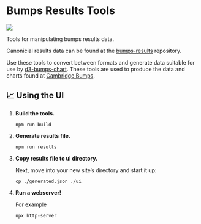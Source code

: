 # Bumps Results Tools

![](https://github.com/johnwalley/bumps-results-tools/workflows/Node%20CI/badge.svg)

Tools for manipulating bumps results data.

Canonicial results data can be found at the [bumps-results](https://github.com/johnwalley/bumps-results) repository.

Use these tools to convert between formats and generate data suitable for use by [d3-bumps-chart](https://github.com/johnwalley/d3-bumps-chart). These tools are used to produce the data and charts found at [Cambridge Bumps](https://www.cambridgebumps.com).

## 📈 Using the UI

1. **Build the tools.**

   ```shell
   npm run build
   ```

2. **Generate results file.**

   ```shell
   npm run results
   ```

3. **Copy results file to ui directory.**

   Next, move into your new site’s directory and start it up:

   ```shell
   cp ./generated.json ./ui
   ```

4. **Run a webserver!**

   For example

   ```shell
   npx http-server
   ```
